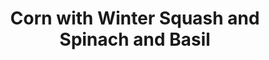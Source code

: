 ---
title: Corn with Winter Squash and Spinach and Basil
tags:
  - dinner
  - side
  - vegetable
images:
  - scan0096_000.jpg
---